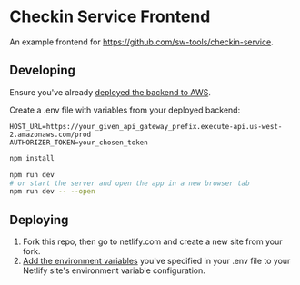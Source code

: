 # Checkin Service Frontend

An example frontend for https://github.com/sw-tools/checkin-service.

## Developing

Ensure you've already [deployed the backend to AWS](https://github.com/sw-tools/checkin-service#readme).

Create a .env file with variables from your deployed backend:

```
HOST_URL=https://your_given_api_gateway_prefix.execute-api.us-west-2.amazonaws.com/prod
AUTHORIZER_TOKEN=your_chosen_token
```

```bash
npm install

npm run dev
# or start the server and open the app in a new browser tab
npm run dev -- --open
```

## Deploying

1. Fork this repo, then go to netlify.com and create a new site from your fork.
1. [Add the environment variables](https://docs.netlify.com/configure-builds/environment-variables/) you've specified in your .env file to your Netlify site's environment variable configuration.

